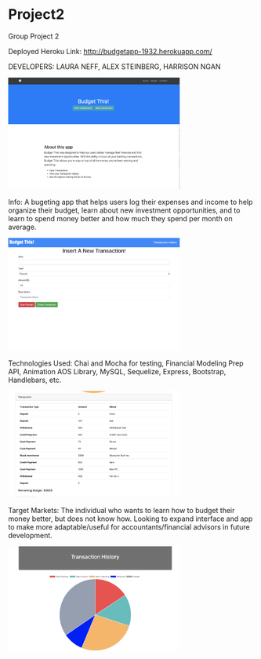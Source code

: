 # Project2
Group Project 2

Deployed Heroku Link: http://budgetapp-1932.herokuapp.com/

DEVELOPERS: LAURA NEFF, ALEX STEINBERG, HARRISON NGAN

<img src="pics/main.png" width="350">

Info: A bugeting app that helps users log their expenses and income to help organize their budget, learn about new investment opportunities, and to
learn to spend money better and how much they spend per month on average. 


<img src="pics/input.png" width="350">

Technologies Used: Chai and Mocha for testing, Financial Modeling Prep API, Animation AOS Library, MySQL, Sequelize, Express, Bootstrap, Handlebars, etc.

<img src="pics/transactions.png" width="350">

Target Markets: The individual who wants to learn how to budget their money better, but does not know how. Looking to expand interface and app to make more adaptable/useful for accountants/financial advisors in future development.

<img src="pics/pie.png" width="350">


